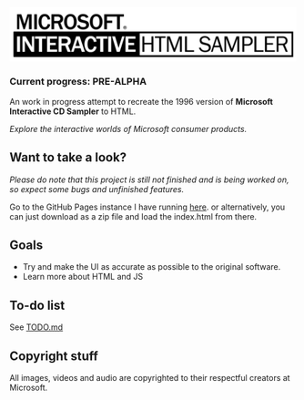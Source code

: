![Logo](images/github/logo.png)
### Current progress: **PRE-ALPHA**

An work in progress attempt to recreate the 1996 version of **Microsoft Interactive CD Sampler** to HTML.

*Explore the interactive worlds of Microsoft consumer products.*

## Want to take a look?
*Please do note that this project is still not finished and is being worked on, so expect some bugs and unfinished features.*

Go to the GitHub Pages instance I have running [here](https://rqfirqfo.github.io/mscdsampler-html/).
or alternatively, you can just download as a zip file and load the index.html from there.

## Goals
- Try and make the UI as accurate as possible to the original software.
- Learn more about HTML and JS 

## To-do list
See [TODO.md](TODO.md)

## Copyright stuff
All images, videos and audio are copyrighted to their respectful creators at Microsoft.
